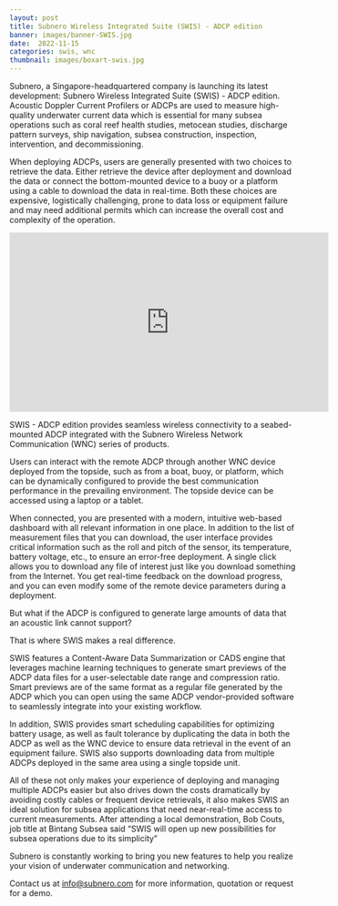 ```yaml
---
layout: post
title: Subnero Wireless Integrated Suite (SWIS) - ADCP edition
banner: images/banner-SWIS.jpg
date:  2022-11-15
categories: swis, wnc
thumbnail: images/boxart-swis.jpg
---
```


Subnero, a Singapore-headquartered company is launching its latest development: Subnero Wireless Integrated Suite (SWIS) - ADCP edition.
Acoustic Doppler Current Profilers or ADCPs are used to measure high-quality underwater current data which is essential for many subsea operations such as coral reef health studies, metocean studies, discharge pattern surveys, ship navigation, subsea construction, inspection, intervention, and decommissioning.

When deploying ADCPs, users are generally presented with two choices to retrieve the data. Either retrieve the device after deployment and download the data or connect the bottom-mounted device to a buoy or a platform using a cable to download the data in real-time. Both these choices are expensive, logistically challenging, prone to data loss or equipment failure and may need additional permits which can increase the overall cost and complexity of the operation.

<iframe width="560" height="315" src="https://www.youtube.com/embed/a6HHxP9pEzM" title="YouTube video player" frameborder="0" allow="accelerometer; autoplay; clipboard-write; encrypted-media; gyroscope; picture-in-picture" allowfullscreen></iframe>

SWIS - ADCP edition provides seamless wireless connectivity to a seabed-mounted ADCP integrated with the Subnero Wireless Network Communication (WNC) series of products. 

Users can interact with the remote ADCP through another WNC device deployed from the topside, such as from a boat, buoy, or platform, which can be dynamically configured to provide the best communication performance in the prevailing environment. The topside device can be accessed using a laptop or a tablet.

When connected, you are presented with a modern, intuitive web-based dashboard with all relevant information in one place. In addition to the list of measurement files that you can download, the user interface provides critical information such as the roll and pitch of the sensor, its temperature, battery voltage, etc., to ensure an error-free deployment. A single click allows you to download any file of interest just like you download something from the Internet. You get real-time feedback on the download progress, and you can even modify some of the remote device parameters during a deployment. 

But what if the ADCP is configured to generate large amounts of data that an acoustic link cannot support?

That is where SWIS makes a real difference. 

SWIS features a Content-Aware Data Summarization or CADS engine that leverages machine learning techniques to generate smart previews of the ADCP data files for a user-selectable date range and compression ratio. Smart previews are of the same format as a regular file generated by the ADCP which you can open using the same ADCP vendor-provided software to seamlessly integrate into your existing workflow. 

In addition, SWIS provides smart scheduling capabilities for optimizing battery usage, as well as fault tolerance by duplicating the data in both the ADCP as well as the WNC device to ensure data retrieval in the event of an equipment failure. SWIS also supports downloading data from multiple ADCPs deployed in the same area using a single topside unit.

All of these not only makes your experience of deploying and managing multiple ADCPs easier but also drives down the costs dramatically by avoiding costly cables or frequent device retrievals, it also makes SWIS an ideal solution for subsea applications that need near-real-time access to current measurements.
After attending a local demonstration, Bob Couts, job title at Bintang Subsea said “SWIS will open up new possibilities for subsea operations due to its simplicity”

Subnero is constantly working to bring you new features to help you realize your vision of underwater communication and networking.

Contact us at info@subnero.com for more information, quotation or request for a demo.
